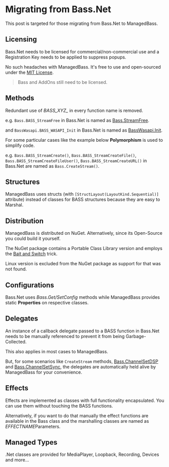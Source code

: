 # Migrating from Bass.Net

This post is targeted for those migrating from Bass.Net to ManagedBass.

Licensing
----------------------------------------------------------------------------------
Bass.Net needs to be licensed for commercial/non-commercial use and a Registration Key needs to be applied to suppress popups.

No such headaches with ManagedBass. It's free to use and open-sourced under the [MIT License](xref:License).

> Bass and AddOns still need to be licensed.

Methods
---------------------------------------------------------------------------------
Redundant use of *BASS_XYZ_* in every function name is removed.

e.g. `Bass.BASS_StreamFree` in Bass.Net is named as [Bass.StreamFree](xref:ManagedBass.Bass.StreamFree(System.Int32)).

and `BassWasapi.BASS_WASAPI_Init` in Bass.Net is named as [BassWasapi.Init](xref:ManagedBass.Wasapi.BassWasapi.Init(System.Int32,System.Int32,System.Int32,ManagedBass.Wasapi.WasapiInitFlags,System.Single,System.Single,ManagedBass.Wasapi.WasapiProcedure,System.IntPtr)).

For some particular cases like the example below **Polymorphism** is used to simplify code.

e.g. `Bass.BASS_StreamCreate()`, `Bass.BASS_StreamCreateFile()`, `Bass.BASS_StreamCreateFileUser()`, `Bass.BASS_StreamCreateURL()` in Bass.Net are named as `Bass.CreateStream()`.

Structures
---------------------------------------------------------------------------------
ManagedBass uses structs (with `[StructLayout(LayoutKind.Sequential)]` attribute) instead of classes for BASS structures because they are easy to Marshal.

Distribution
---------------------------------------------------------------------------------
ManagedBass is distributed on NuGet.
Alternatively, since its Open-Source you could build it yourself.

The NuGet package contains a Portable Class Library version and employs the [Bait and Switch](http://log.paulbetts.org/the-bait-and-switch-pcl-trick/) trick.

Linux version is excluded from the NuGet package as support for that was not found.

Configurations
---------------------------------------------------------------------------------
Bass.Net uses *Bass.Get/SetConfig* methods while ManagedBass provides static **Properties** on respective classes.

Delegates
---------------------------------------------------------------------------------
An instance of a callback delegate passed to a BASS function in Bass.Net needs to be manually referenced to prevent it from being Garbage-Collected.

This also applies in most cases to ManagedBass.

But, for some scenarios like `CreateStream` methods, [Bass.ChannelSetDSP](xref:ManagedBass.Bass.ChannelSetDSP(System.Int32,ManagedBass.DSPProcedure,System.IntPtr,System.Int32)) and [Bass.ChannelSetSync](xref:ManagedBass.Bass.ChannelSetSync(System.Int32,ManagedBass.SyncFlags,System.Int64,ManagedBass.SyncProcedure,System.IntPtr)), the delegates are automatically held alive by ManagedBass for your convenience.

Effects
---------------------------------------------------------------------------------
Effects are implemented as classes with full functionality encapsulated. You can use them without touching the BASS functions.

Alternatively, if you want to do that manually the effect functions are available in the Bass class and the marshalling classes are named as *EFFECTNAME*Parameters.

Managed Types
---------------------------------------------------------------------------------
.Net classes are provided for MediaPlayer, Loopback, Recording, Devices and more...